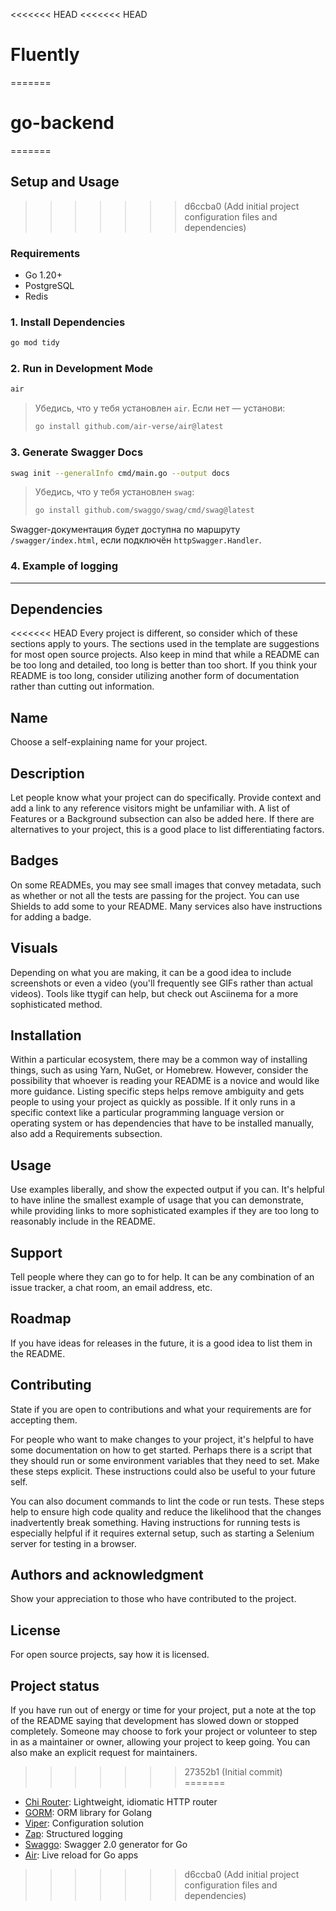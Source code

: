 <<<<<<< HEAD
<<<<<<< HEAD
# Fluently
=======
# go-backend
=======
## Setup and Usage
>>>>>>> d6ccba0 (Add initial project configuration files and dependencies)

### Requirements

- Go 1.20+
- PostgreSQL
- Redis

### 1. Install Dependencies

```bash
go mod tidy
```

### 2. Run in Development Mode

```bash
air
```

> Убедись, что у тебя установлен `air`. Если нет — установи:
> ```bash
> go install github.com/air-verse/air@latest
> ```

### 3. Generate Swagger Docs

```bash
swag init --generalInfo cmd/main.go --output docs
```

> Убедись, что у тебя установлен `swag`:
> ```bash
> go install github.com/swaggo/swag/cmd/swag@latest
> ```

Swagger-документация будет доступна по маршруту `/swagger/index.html`, если подключён `httpSwagger.Handler`.

### 4. Example of logging


---

## Dependencies

<<<<<<< HEAD
Every project is different, so consider which of these sections apply to yours. The sections used in the template are suggestions for most open source projects. Also keep in mind that while a README can be too long and detailed, too long is better than too short. If you think your README is too long, consider utilizing another form of documentation rather than cutting out information.

## Name
Choose a self-explaining name for your project.

## Description
Let people know what your project can do specifically. Provide context and add a link to any reference visitors might be unfamiliar with. A list of Features or a Background subsection can also be added here. If there are alternatives to your project, this is a good place to list differentiating factors.

## Badges
On some READMEs, you may see small images that convey metadata, such as whether or not all the tests are passing for the project. You can use Shields to add some to your README. Many services also have instructions for adding a badge.

## Visuals
Depending on what you are making, it can be a good idea to include screenshots or even a video (you'll frequently see GIFs rather than actual videos). Tools like ttygif can help, but check out Asciinema for a more sophisticated method.

## Installation
Within a particular ecosystem, there may be a common way of installing things, such as using Yarn, NuGet, or Homebrew. However, consider the possibility that whoever is reading your README is a novice and would like more guidance. Listing specific steps helps remove ambiguity and gets people to using your project as quickly as possible. If it only runs in a specific context like a particular programming language version or operating system or has dependencies that have to be installed manually, also add a Requirements subsection.

## Usage
Use examples liberally, and show the expected output if you can. It's helpful to have inline the smallest example of usage that you can demonstrate, while providing links to more sophisticated examples if they are too long to reasonably include in the README.

## Support
Tell people where they can go to for help. It can be any combination of an issue tracker, a chat room, an email address, etc.

## Roadmap
If you have ideas for releases in the future, it is a good idea to list them in the README.

## Contributing
State if you are open to contributions and what your requirements are for accepting them.

For people who want to make changes to your project, it's helpful to have some documentation on how to get started. Perhaps there is a script that they should run or some environment variables that they need to set. Make these steps explicit. These instructions could also be useful to your future self.

You can also document commands to lint the code or run tests. These steps help to ensure high code quality and reduce the likelihood that the changes inadvertently break something. Having instructions for running tests is especially helpful if it requires external setup, such as starting a Selenium server for testing in a browser.

## Authors and acknowledgment
Show your appreciation to those who have contributed to the project.

## License
For open source projects, say how it is licensed.

## Project status
If you have run out of energy or time for your project, put a note at the top of the README saying that development has slowed down or stopped completely. Someone may choose to fork your project or volunteer to step in as a maintainer or owner, allowing your project to keep going. You can also make an explicit request for maintainers.
>>>>>>> 27352b1 (Initial commit)
=======
- [Chi Router](https://github.com/go-chi/chi): Lightweight, idiomatic HTTP router
- [GORM](https://gorm.io/): ORM library for Golang
- [Viper](https://github.com/spf13/viper): Configuration solution
- [Zap](https://github.com/uber-go/zap): Structured logging
- [Swaggo](https://github.com/swaggo/swag): Swagger 2.0 generator for Go
- [Air](https://github.com/cosmtrek/air): Live reload for Go apps
>>>>>>> d6ccba0 (Add initial project configuration files and dependencies)
